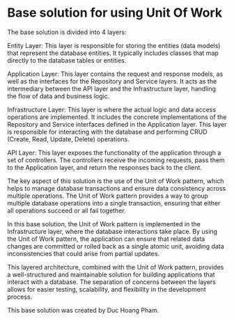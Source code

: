 # Base solution for using Unit Of Work

The base solution is divided into 4 layers:

Entity Layer: This layer is responsible for storing the entities (data models) that represent the database entities. It typically includes classes that map directly to the database tables or entities.

Application Layer: This layer contains the request and response models, as well as the interfaces for the Repository and Service layers. It acts as the intermediary between the API layer and the Infrastructure layer, handling the flow of data and business logic.

Infrastructure Layer: This layer is where the actual logic and data access operations are implemented. It includes the concrete implementations of the Repository and Service interfaces defined in the Application layer. This layer is responsible for interacting with the database and performing CRUD (Create, Read, Update, Delete) operations.

API Layer: This layer exposes the functionality of the application through a set of controllers. The controllers receive the incoming requests, pass them to the Application layer, and return the responses back to the client.

The key aspect of this solution is the use of the Unit of Work pattern, which helps to manage database transactions and ensure data consistency across multiple operations. The Unit of Work pattern provides a way to group multiple database operations into a single transaction, ensuring that either all operations succeed or all fail together.

In this base solution, the Unit of Work pattern is implemented in the Infrastructure layer, where the database interactions take place. By using the Unit of Work pattern, the application can ensure that related data changes are committed or rolled back as a single atomic unit, avoiding data inconsistencies that could arise from partial updates.

This layered architecture, combined with the Unit of Work pattern, provides a well-structured and maintainable solution for building applications that interact with a database. The separation of concerns between the layers allows for easier testing, scalability, and flexibility in the development process.

This base solution was created by Duc Hoang Pham.
